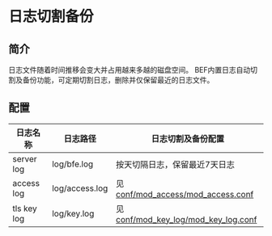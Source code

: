 # 日志切割备份

## 简介 

日志文件随着时间推移会变大并占用越来多越的磁盘空间。
BEF内置日志自动切割及备份功能，可定期切割日志，删除并仅保留最近的日志文件。

## 配置

| 日志名称    |  日志路径      | 日志切割及备份配置                |
| ----------- | -------------- | --------------------------------- |
| server log  | log/bfe.log    | 按天切隔日志，保留最近7天日志     |
| access log  | log/access.log | 见[conf/mod_access/mod_access.conf](../configuration/mod_access/mod_access.md) |
| tls key log | log/key.log    | 见[conf/mod_key_log/mod_key_log.conf](../configuration/mod_key_log/mod_key_log.md) |
